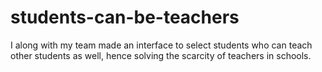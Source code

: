 # students-can-be-teachers
I along with my team made an interface to select students who can teach other students as well, hence solving the scarcity of teachers in schools.
